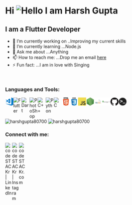 # Hi <img src="https://raw.githubusercontent.com/MartinHeinz/MartinHeinz/master/wave.gif" alt="Hello" width="35px"> I am Harsh Gupta

## I am a Flutter Developer


<!-- ![visitors](https://visitor-badge.laobi.icu/badge?page_id=harshgupta80700.harshgupta80700) -->


- 🔭 I’m currently working on ..Improving my current skills
- 🌱 I’m currently learning ...Node.js
- 💬 Ask me about ...Anything 
- 📫 How to reach me: ...Drop me an email <a href = "mailto:harshgupta.80700@gmail.com">here</a>
- ⚡ Fun fact: ...I am in love with Singing

<br />

### Languages and Tools:

[<img align="left" alt="Visual Studio Code" width="26px" src="https://raw.githubusercontent.com/github/explore/80688e429a7d4ef2fca1e82350fe8e3517d3494d/topics/visual-studio-code/visual-studio-code.png" />](https://github.com/harshgupta80700)
[<img align="left" alt="Flutter" width="26px" src="https://www.kindpng.com/picc/m/355-3557482_flutter-logo-png-transparent-png.png" />](https://github.com/harshgupta80700)
[<img align="left" alt="Dart" width="26px" src="https://pbs.twimg.com/profile_images/993555605078994945/Yr-pWI4G.jpg" />](https://github.com/harshgupta80700)
[<img align="left" alt="PhotoShop" width="26px" src="https://upload.wikimedia.org/wikipedia/commons/thumb/a/af/Adobe_Photoshop_Mobile_icon.svg/1049px-Adobe_Photoshop_Mobile_icon.svg.png" />](https://github.com/harshgupta80700)
[<img align="left" alt="C++" width="26px" src="https://raw.githubusercontent.com/isocpp/logos/master/cpp_logo.png" />](https://github.com/harshgupta80700)
[<img align="left" alt="Python" width="26px" src="https://upload.wikimedia.org/wikipedia/commons/thumb/c/c3/Python-logo-notext.svg/1200px-Python-logo-notext.svg.png" />](https://github.com/harshgupta80700)
[<img align="left" alt="C" width="26px" src="https://www.pngkit.com/png/full/101-1010012_c-programming-icon-c-programming-language-logo.png" />](https://github.com/harshgupta80700)
[<img align="left" alt="HTML5" width="26px" src="https://raw.githubusercontent.com/github/explore/80688e429a7d4ef2fca1e82350fe8e3517d3494d/topics/html/html.png" />](https://github.com/harshgupta80700)
[<img align="left" alt="CSS3" width="26px" src="https://raw.githubusercontent.com/github/explore/80688e429a7d4ef2fca1e82350fe8e3517d3494d/topics/css/css.png" />](https://github.com/harshgupta80700)
[<img align="left" alt="JavaScript" width="26px" src="https://raw.githubusercontent.com/github/explore/80688e429a7d4ef2fca1e82350fe8e3517d3494d/topics/javascript/javascript.png" />](https://github.com/harshgupta80700)
[<img align="left" alt="Node.js" width="26px" src="https://raw.githubusercontent.com/github/explore/80688e429a7d4ef2fca1e82350fe8e3517d3494d/topics/nodejs/nodejs.png" />](https://github.com/harshgupta80700)
[<img align="left" alt="MySQL" width="26px" src="https://raw.githubusercontent.com/github/explore/80688e429a7d4ef2fca1e82350fe8e3517d3494d/topics/mysql/mysql.png" />](https://github.com/harshgupta80700)
[<img align="left" alt="MongoDB" width="26px" src="https://raw.githubusercontent.com/github/explore/80688e429a7d4ef2fca1e82350fe8e3517d3494d/topics/mongodb/mongodb.png" />](https://github.com/harshgupta80700)
[<img align="left" alt="GitHub" width="26px" src="https://raw.githubusercontent.com/github/explore/78df643247d429f6cc873026c0622819ad797942/topics/github/github.png" />](https://github.com/harshgupta80700)
[<img align="left" alt="Terminal" width="26px" src="https://raw.githubusercontent.com/github/explore/80688e429a7d4ef2fca1e82350fe8e3517d3494d/topics/terminal/terminal.png" />](https://github.com/harshgupta80700)

<br />
<br />
<br />
<br />

<!-- [![Anurag's github stats](https://github-readme-stats.vercel.app/apiharshgupta80700anuraghazra&show_icon=true)](https://github.com/anuraghazra/github-readme-stats) -->
<!-- <p align="center"><img src="https://devicons.github.io/devicon/devicon.git/icons/react/react-original-wordmark.svg" alt="react" width="40" height="40"/> <img src="https://devicons.github.io/devicon/devicon.git/icons/bootstrap/bootstrap-plain.svg" alt="bootstrap"  width="40" height="40"/> <img src="https://devicons.github.io/devicon/devicon.git/icons/c/c-original.svg" alt="c"  width="40" height="40"/> <img src="https://devicons.github.io/devicon/devicon.git/icons/cplusplus/cplusplus-original.svg" alt="cplusplus"  width="40" height="40"/> <img src="https://devicons.github.io/devicon/devicon.git/icons/css3/css3-original-wordmark.svg" alt="css3"  width="40" height="40"/> <img src="https://devicons.github.io/devicon/devicon.git/icons/html5/html5-original-wordmark.svg" alt="html5"  width="40" height="40"/> <img src="https://devicons.github.io/devicon/devicon.git/icons/java/java-original-wordmark.svg" alt="java"  width="40" height="40"/> <img src="https://devicons.github.io/devicon/devicon.git/icons/javascript/javascript-original.svg" alt="javascript"  width="40" height="40"/> <img src="https://devicons.github.io/devicon/devicon.git/icons/sass/sass-original.svg" alt="sass"  width="40" height="40"/></p> -->
<img src="https://github-readme-stats.vercel.app/api?username=harshgupta80700&show_icons=true&title_color=fff&icon_color=79ff97&text_color=9f9f9f&bg_color=151515&include_all_commits=false&count_private=true&hide=issues" alt="harshgupta80700" />
<img src="https://github-readme-stats.vercel.app/api/top-langs/?username=harshgupta80700&layout=compact&theme=dark&langs_count=5&card_width=500&show_all_langs=true" alt="harshgupta80700" />

### Connect with me:

[<img align="left" target=" " alt="codeSTACKr | LinkedIn" width="22px" src="https://cdn.jsdelivr.net/npm/simple-icons@v3/icons/linkedin.svg" />](https://www.linkedin.com/in/harsh-gupta-129233145/)
[<img align="left" alt="codeSTACKr | Instagram" width="22px" src="https://cdn.jsdelivr.net/npm/simple-icons@v3/icons/instagram.svg" />](https://www.instagram.com/_harsh.hg807_/)
[<img align="left" alt="codeSTACKr.com" width="22px" src="https://image.flaticon.com/icons/png/512/61/61045.png" />](https://www.facebook.com/harshgupta.80700)





